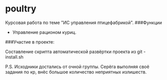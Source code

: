 # poultry
Курсовая работа по теме "ИС управления птицефабрикой". 
###Функции
  - Управление рационом куриц.



###Участие в проекте:

Составление скрипта автоматической развёртки проекта из git - install.sh

P.S. Исходники достались от очной группы. Серёга выполняя своё задания по кр, внёс большое количество неприятных излишеств.
